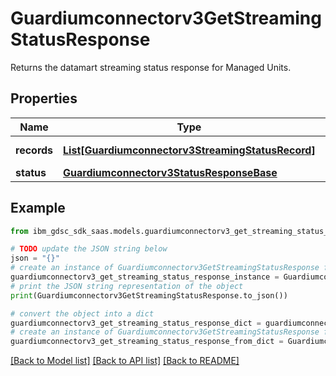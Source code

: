 # Guardiumconnectorv3GetStreamingStatusResponse

Returns the datamart streaming status response for Managed Units.

## Properties

Name | Type | Description | Notes
------------ | ------------- | ------------- | -------------
**records** | [**List[Guardiumconnectorv3StreamingStatusRecord]**](Guardiumconnectorv3StreamingStatusRecord.md) | Status records. | [optional] 
**status** | [**Guardiumconnectorv3StatusResponseBase**](Guardiumconnectorv3StatusResponseBase.md) |  | [optional] 

## Example

```python
from ibm_gdsc_sdk_saas.models.guardiumconnectorv3_get_streaming_status_response import Guardiumconnectorv3GetStreamingStatusResponse

# TODO update the JSON string below
json = "{}"
# create an instance of Guardiumconnectorv3GetStreamingStatusResponse from a JSON string
guardiumconnectorv3_get_streaming_status_response_instance = Guardiumconnectorv3GetStreamingStatusResponse.from_json(json)
# print the JSON string representation of the object
print(Guardiumconnectorv3GetStreamingStatusResponse.to_json())

# convert the object into a dict
guardiumconnectorv3_get_streaming_status_response_dict = guardiumconnectorv3_get_streaming_status_response_instance.to_dict()
# create an instance of Guardiumconnectorv3GetStreamingStatusResponse from a dict
guardiumconnectorv3_get_streaming_status_response_from_dict = Guardiumconnectorv3GetStreamingStatusResponse.from_dict(guardiumconnectorv3_get_streaming_status_response_dict)
```
[[Back to Model list]](../README.md#documentation-for-models) [[Back to API list]](../README.md#documentation-for-api-endpoints) [[Back to README]](../README.md)



